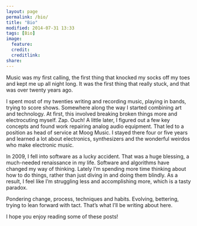 ```yaml
---
layout: page
permalink: /bio/
title: "Bio"
modified: 2014-07-31 13:33
tags: [Bio]
image:
  feature: 
  credit: 
  creditlink: 
share: 
---
```


Music was my first calling, the first thing that knocked my socks off my toes and kept me up all night long.  It was the first thing that really stuck, and that was over twenty years ago.

I spent most of my twenties writing and recording music, playing in bands, trying to score shows. Somewhere along the way I started combining art and technology. At first, this involved breaking broken things more and electrocuting myself.  Zap.  Ouch!  A little later, I figured out a few key concepts and found work repairing analog audio equipment.  That led to a position as head of service at Moog Music. I stayed there four or five years and learned a lot about electronics, synthesizers and the wonderful weirdos who make electronic music.

In 2009, I fell into software as a lucky accident. That was a huge blessing, a much-needed renaissance in my life. Software and algorithms have changed my way of thinking.  Lately I’m spending more time thinking about how to do things, rather than just diving in and doing them blindly.  As a result, I feel like I’m struggling less and accomplishing more, which is a tasty paradox.

Pondering change, process, techniques and habits. Evolving, bettering, trying to lean forward with tact.  That’s what I’ll be writing about here.

I hope you enjoy reading some of these posts!
